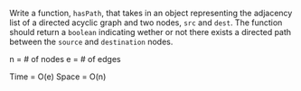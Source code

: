 Write a function, `hasPath`, that takes in an object representing the adjacency list of a directed acyclic graph and two nodes, `src` and `dest`. The function should return a `boolean` indicating wether or not there exists a directed path between the `source` and `destination` nodes.

n = # of nodes
e = # of edges

Time = O(e)
Space = O(n)